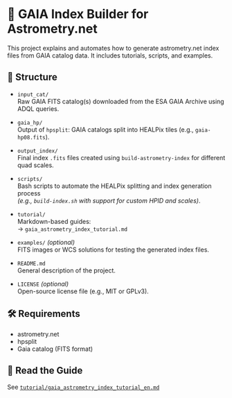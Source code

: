 # 🌌 GAIA Index Builder for Astrometry.net

This project explains and automates how to generate astrometry.net index files from GAIA catalog data. It includes tutorials, scripts, and examples.

## 📁 Structure

- `input_cat/`  
  Raw GAIA FITS catalog(s) downloaded from the ESA GAIA Archive using ADQL queries.

- `gaia_hp/`  
  Output of `hpsplit`: GAIA catalogs split into HEALPix tiles (e.g., `gaia-hp08.fits`).

- `output_index/`  
  Final index `.fits` files created using `build-astrometry-index` for different quad scales.

- `scripts/`  
  Bash scripts to automate the HEALPix splitting and index generation process  
  *(e.g., `build-index.sh` with support for custom HPID and scales)*.

- `tutorial/`  
  Markdown-based guides:  
  → `gaia_astrometry_index_tutorial.md`

- `examples/` *(optional)*  
  FITS images or WCS solutions for testing the generated index files.

- `README.md`  
  General description of the project.

- `LICENSE` *(optional)*  
  Open-source license file (e.g., MIT or GPLv3).
## 🛠 Requirements

- astrometry.net
- hpsplit
- Gaia catalog (FITS format)

## 📖 Read the Guide

See [`tutorial/gaia_astrometry_index_tutorial_en.md`](tutorial/gaia_astrometry_index_tutorial.md)
